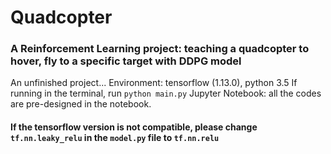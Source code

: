 # Quadcopter
### A Reinforcement Learning project: teaching a quadcopter to hover, fly to a specific target with DDPG model
An unfinished project...
Environment: tensorflow (1.13.0), python 3.5
If running in the terminal, run `python main.py`
Jupyter Notebook: all the codes are pre-designed in the notebook.
#### If the tensorflow version is not compatible, please change `tf.nn.leaky_relu` in the `model.py` file to `tf.nn.relu`
